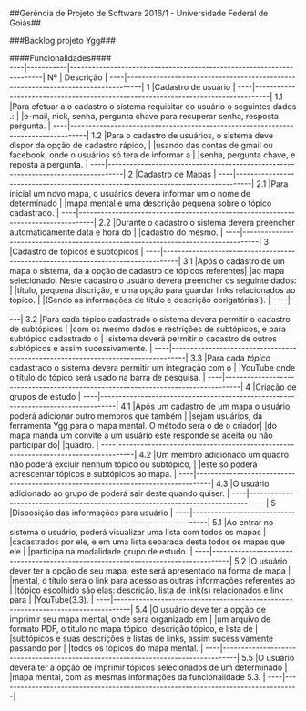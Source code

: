 ##Gerência de Projeto de Software 2016/1 - Universidade Federal de Goiás##

###Backlog projeto Ygg###

####Funcionalidades####			      
----|-----------|----------------------------------------------------------------------|
Nº  | Descrição                                                                        |
----|----------------------------------------------------------------------------------|
1   |Cadastro de usuário                                                               |
----|----------------------------------------------------------------------------------|
1.1 |Para efetuar a o cadastro o sistema requisitar do usuário o seguintes dados .:    |
    |e-mail, nick, senha, pergunta chave para recuperar senha, resposta pergunta.      | 
----|----------------------------------------------------------------------------------|
1.2 |Para o cadastro de usuários, o sistema deve dispor da opção de cadastro rápido,   |
    |usando das  contas de gmail ou  facebook, onde o usuários só tera de informar a   |
    |senha, pergunta chave, e reposta a pergunta.				       |
----|----------------------------------------------------------------------------------|
2   |Cadastro de Mapas								       |
----|----------------------------------------------------------------------------------|
2.1 |Para inicial um novo mapa, o usuários devera informar um o nome de determinado    |
    |mapa mental e uma descrição pequena sobre o tópico cadastrado.		       |
----|----------------------------------------------------------------------------------|
2.2 |Durante o cadastro o sistema devera preencher automaticamente data e hora do      |
    |cadastro do mesmo.								       |
----|----------------------------------------------------------------------------------|
3   |Cadastro de tópicos e subtópicos                                                  |
----|----------------------------------------------------------------------------------|
3.1 |Após o cadastro de um mapa o sistema, da a opção de cadastro de tópicos referentes|
    |ao mapa selecionado. Neste cadastro o usuário devera preencher os seguinte dados: |
    |título, pequena discrição, e uma opção para guardar links relacionados ao tópico. |
    |(Sendo as informações de título e descrição obrigatórias ).                       |
----|----------------------------------------------------------------------------------|
3.2 |Para cada tópico cadastrado o sistema devera permitir o cadastro de subtópicos    |
    |com os mesmo dados e restrições de subtópicos, e para subtópico cadastrado o      |
    |sistema deverá permitir o cadastro de outros subtópicos e assim sucessivamente.   |
----|----------------------------------------------------------------------------------|
3.3 |Para cada *tópico* cadastrado o sistema devera permitir um integração com o       | 
    |YouTube onde o título do tópico será usado na barra de pesquisa.                  |
----|----------------------------------------------------------------------------------|
4   |Criação de grupos de estudo						       |
----|----------------------------------------------------------------------------------|
4.1 |Após um cadastro de um mapa o usuário, poderá adicionar outro membros que também  |
    |sejam usuários, da ferramenta Ygg para o mapa mental. O método sera o de o criador| 
    |do mapa manda um convite a um usuário este responde se aceita ou não participar do| 
    |quadro.									       |
----|----------------------------------------------------------------------------------|
4.2 |Um membro adicionado  um quadro não poderá excluir nenhum tópico ou subtópico,    |
    |este só poderá acrescentar tópicos e subtópicos ao mapa.			       |
----|----------------------------------------------------------------------------------|
4.3 |O usuário adicionado ao grupo de poderá sair deste quando quiser.		       |
----|----------------------------------------------------------------------------------|
5   |Disposição das informações para usuário					       |
----|----------------------------------------------------------------------------------|
5.1 |Ao entrar no sistema o usuário, poderá visualizar uma lista com todos os mapas    |
    |cadastrados por ele, e em uma lista separada desta todos os mapas que ele         |
    |participa na modalidade grupo de estudo.					       |
----|----------------------------------------------------------------------------------|
5.2 |O usuário dever ter a opção de seu mapa, este será apresentado na forma de mapa   |
    |mental, o título sera o link para acesso as outras informações referentes ao      |
    |tópico escolhido são elas: descrição, lista de link(s) relacionados e link para   |
    |YouTube(3.3).								       |
----|----------------------------------------------------------------------------------|
5.4 |O usuário deve ter a opção de imprimir seu mapa mental, onde sera organizado em   |
    |um arquivo de formato PDF, o titulo no mapa tópico, descrição tópico, e lista de  |
    |subtópicos e suas descrições e listas de links, assim sucessivamente passando por |
    |todos os tópicos do mapa mental.						       |
----|----------------------------------------------------------------------------------|
5.5 |O usuário devera ter a opção de imprimir tópicos selecionados de um determinado   |
    |mapa mental, com as mesmas informações da funcionalidade 5.3.		       |
----|----------------------------------------------------------------------------------|
